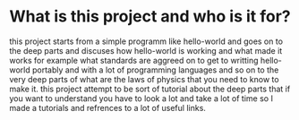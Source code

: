 # What is this project and who is it for?


this project starts from a simple programm like hello-world and goes on to the deep parts and discuses how hello-world is working and what made it
works for example what standards are aggreed on to get to writting hello-world portably and with a lot of programming languages
and so on to the very deep parts of what are the laws of physics that you need to know to make it.
this project attempt to be sort of tutorial about the deep parts that if you want to understand you have to look a lot and take a lot of time so I made a tutorials and refrences to a lot of useful links.
